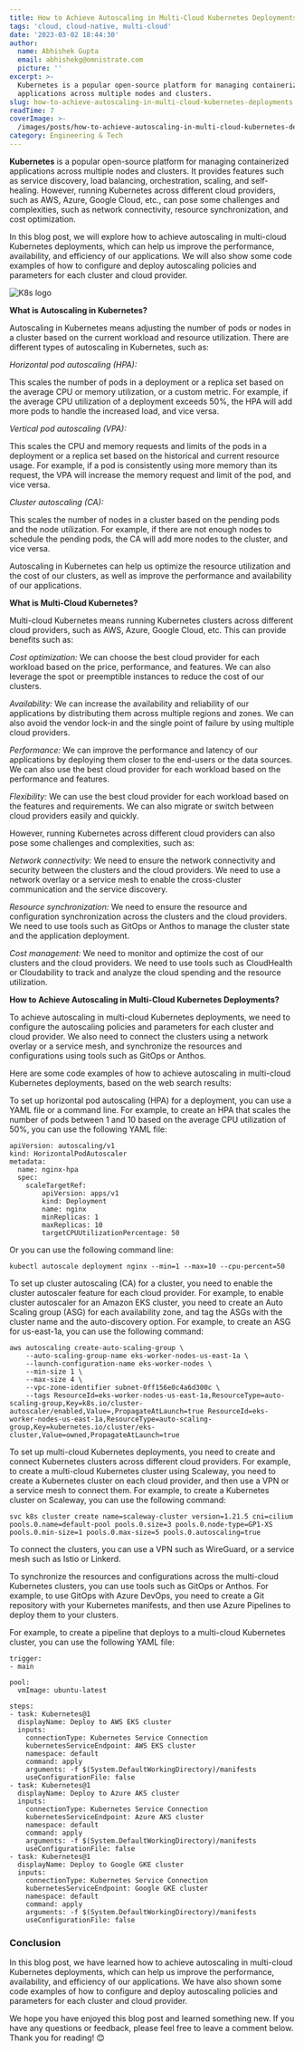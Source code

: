 ```yaml
---
title: How to Achieve Autoscaling in Multi-Cloud Kubernetes Deployments
tags: 'cloud, cloud-native, multi-cloud'
date: '2023-03-02 18:44:30'
author:
  name: Abhishek Gupta
  email: abhishekg@omnistrate.com
  picture: ''
excerpt: >-
  Kubernetes is a popular open-source platform for managing containerized
  applications across multiple nodes and clusters.
slug: how-to-achieve-autoscaling-in-multi-cloud-kubernetes-deployments
readTime: 7
coverImage: >-
  /images/posts/how-to-achieve-autoscaling-in-multi-cloud-kubernetes-deployments-1.svg
category: Engineering & Tech
---
```


**Kubernetes** is a popular open-source platform for managing containerized applications across multiple nodes and clusters. It provides features such as service discovery, load balancing, orchestration, scaling, and self-healing. However, running Kubernetes across different cloud providers, such as AWS, Azure, Google Cloud, etc., can pose some challenges and complexities, such as network connectivity, resource synchronization, and cost optimization.

In this blog post, we will explore how to achieve autoscaling in multi-cloud Kubernetes deployments, which can help us improve the performance, availability, and efficiency of our applications. We will also show some code examples of how to configure and deploy autoscaling policies and parameters for each cluster and cloud provider.

![K8s logo ][1]


**What is Autoscaling in Kubernetes?**

Autoscaling in Kubernetes means adjusting the number of pods or nodes in a cluster based on the current workload and resource utilization. There are different types of autoscaling in Kubernetes, such as:

*Horizontal pod autoscaling (HPA):*

This scales the number of pods in a deployment or a replica set based on the average CPU or memory utilization, or a custom metric. For example, if the average CPU utilization of a deployment exceeds 50%, the HPA will add more pods to handle the increased load, and vice versa.

*Vertical pod autoscaling (VPA):*

This scales the CPU and memory requests and limits of the pods in a deployment or a replica set based on the historical and current resource usage. For example, if a pod is consistently using more memory than its request, the VPA will increase the memory request and limit of the pod, and vice versa.

*Cluster autoscaling (CA):*

This scales the number of nodes in a cluster based on the pending pods and the node utilization. For example, if there are not enough nodes to schedule the pending pods, the CA will add more nodes to the cluster, and vice versa.

Autoscaling in Kubernetes can help us optimize the resource utilization and the cost of our clusters, as well as improve the performance and availability of our applications.

**What is Multi-Cloud Kubernetes?**

Multi-cloud Kubernetes means running Kubernetes clusters across different cloud providers, such as AWS, Azure, Google Cloud, etc. This can provide benefits such as:

*Cost optimization:* We can choose the best cloud provider for each workload based on the price, performance, and features. We can also leverage the spot or preemptible instances to reduce the cost of our clusters.

*Availability:* We can increase the availability and reliability of our applications by distributing them across multiple regions and zones. We can also avoid the vendor lock-in and the single point of failure by using multiple cloud providers.

*Performance:* We can improve the performance and latency of our applications by deploying them closer to the end-users or the data sources. We can also use the best cloud provider for each workload based on the performance and features.

*Flexibility:* We can use the best cloud provider for each workload based on the features and requirements. We can also migrate or switch between cloud providers easily and quickly.

However, running Kubernetes across different cloud providers can also pose some challenges and complexities, such as:

*Network connectivity:* We need to ensure the network connectivity and security between the clusters and the cloud providers. We need to use a network overlay or a service mesh to enable the cross-cluster communication and the service discovery.

*Resource synchronization:* We need to ensure the resource and configuration synchronization across the clusters and the cloud providers. We need to use tools such as GitOps or Anthos to manage the cluster state and the application deployment.

*Cost management:*  We need to monitor and optimize the cost of our clusters and the cloud providers. We need to use tools such as CloudHealth or Cloudability to track and analyze the cloud spending and the resource utilization.

**How to Achieve Autoscaling in Multi-Cloud Kubernetes Deployments?**

To achieve autoscaling in multi-cloud Kubernetes deployments, we need to configure the autoscaling policies and parameters for each cluster and cloud provider. We also need to connect the clusters using a network overlay or a service mesh, and synchronize the resources and configurations using tools such as GitOps or Anthos.

Here are some code examples of how to achieve autoscaling in multi-cloud Kubernetes deployments, based on the web search results:

To set up horizontal pod autoscaling (HPA) for a deployment, you can use a YAML file or a command line. For example, to create an HPA that scales the number of pods between 1 and 10 based on the average CPU utilization of 50%, you can use the following YAML file:

    apiVersion: autoscaling/v1
    kind: HorizontalPodAutoscaler
    metadata:
      name: nginx-hpa 
      spec: 
        scaleTargetRef: 
            apiVersion: apps/v1 
            kind: Deployment 
            name: nginx 
            minReplicas: 1 
            maxReplicas: 10 
            targetCPUUtilizationPercentage: 50

Or you can use the following command line:

    kubectl autoscale deployment nginx --min=1 --max=10 --cpu-percent=50

To set up cluster autoscaling (CA) for a cluster, you need to enable the cluster autoscaler feature for each cloud provider. For example, to enable cluster autoscaler for an Amazon EKS cluster, you need to create an Auto Scaling group (ASG) for each availability zone, and tag the ASGs with the cluster name and the auto-discovery option. For example, to create an ASG for us-east-1a, you can use the following command:

    aws autoscaling create-auto-scaling-group \
        --auto-scaling-group-name eks-worker-nodes-us-east-1a \
        --launch-configuration-name eks-worker-nodes \
        --min-size 1 \
        --max-size 4 \
        --vpc-zone-identifier subnet-0ff156e0c4a6d300c \
        --tags ResourceId=eks-worker-nodes-us-east-1a,ResourceType=auto-scaling-group,Key=k8s.io/cluster-autoscaler/enabled,Value=,PropagateAtLaunch=true ResourceId=eks-worker-nodes-us-east-1a,ResourceType=auto-scaling-group,Key=kubernetes.io/cluster/eks-cluster,Value=owned,PropagateAtLaunch=true

To set up multi-cloud Kubernetes deployments, you need to create and connect Kubernetes clusters across different cloud providers. For example, to create a multi-cloud Kubernetes cluster using Scaleway, you need to create a Kubernetes cluster on each cloud provider, and then use a VPN or a service mesh to connect them. For example, to create a Kubernetes cluster on Scaleway, you can use the following command:

    svc k8s cluster create name=scaleway-cluster version=1.21.5 cni=cilium pools.0.name=default-pool pools.0.size=3 pools.0.node-type=GP1-XS pools.0.min-size=1 pools.0.max-size=5 pools.0.autoscaling=true

To connect the clusters, you can use a VPN such as WireGuard, or a service mesh such as Istio or Linkerd.

To synchronize the resources and configurations across the multi-cloud Kubernetes clusters, you can use tools such as GitOps or Anthos. For example, to use GitOps with Azure DevOps, you need to create a Git repository with your Kubernetes manifests, and then use Azure Pipelines to deploy them to your clusters.

For example, to create a pipeline that deploys to a multi-cloud Kubernetes cluster, you can use the following YAML file:

    trigger:
    - main
    
    pool:
      vmImage: ubuntu-latest
    
    steps:
    - task: Kubernetes@1
      displayName: Deploy to AWS EKS cluster
      inputs:
        connectionType: Kubernetes Service Connection
        kubernetesServiceEndpoint: AWS EKS cluster
        namespace: default
        command: apply
        arguments: -f $(System.DefaultWorkingDirectory)/manifests
        useConfigurationFile: false
    - task: Kubernetes@1
      displayName: Deploy to Azure AKS cluster
      inputs:
        connectionType: Kubernetes Service Connection
        kubernetesServiceEndpoint: Azure AKS cluster
        namespace: default
        command: apply
        arguments: -f $(System.DefaultWorkingDirectory)/manifests
        useConfigurationFile: false
    - task: Kubernetes@1
      displayName: Deploy to Google GKE cluster
      inputs:
        connectionType: Kubernetes Service Connection
        kubernetesServiceEndpoint: Google GKE cluster
        namespace: default
        command: apply
        arguments: -f $(System.DefaultWorkingDirectory)/manifests
        useConfigurationFile: false


### Conclusion


In this blog post, we have learned how to achieve autoscaling in multi-cloud Kubernetes deployments, which can help us improve the performance, availability, and efficiency of our applications. We have also shown some code examples of how to configure and deploy autoscaling policies and parameters for each cluster and cloud provider.

We hope you have enjoyed this blog post and learned something new. If you have any questions or feedback, please feel free to leave a comment below. Thank you for reading! 😊


  [1]: /images/posts/how-to-achieve-autoscaling-in-multi-cloud-kubernetes-deployments-1.svg
